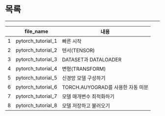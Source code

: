 # 목록
--- 

||file_name|내용|
|---|---|---|
|1|pytorch_tutorial_1|빠른 시작
|2|pytorch_tutorial_2|텐서(TENSOR)
|3|pytorch_tutorial_3|DATASET과 DATALOADER
|4|pytorch_tutorial_4|변형(TRANSFORM)
|5|pytorch_tutorial_5|신경망 모델 구성하기 
|6|pytorch_tutorial_6|TORCH.AUYOGRAD를 사용한 자동 미분
|7|pytorch_tutorial_7|모델 매개변수 최적화하기
|8|pytorch_tutorial_8|모델 저장하고 불러오기